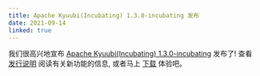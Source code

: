 ```yaml
---
title: Apache Kyuubi(Incubating) 1.3.0-incubating 发布
date: 2021-09-14
linked: true
---
```

<!---
  Licensed under the Apache License, Version 2.0 (the "License");
  you may not use this file except in compliance with the License.
  You may obtain a copy of the License at

   http://www.apache.org/licenses/LICENSE-2.0

  Unless required by applicable law or agreed to in writing, software
  distributed under the License is distributed on an "AS IS" BASIS,
  WITHOUT WARRANTIES OR CONDITIONS OF ANY KIND, either express or implied.
  See the License for the specific language governing permissions and
  limitations under the License. See accompanying LICENSE file.
-->

我们很高兴地宣布 [Apache Kyuubi(Incubating) 1.3.0-incubating](/zh//release/1.3.0-incubating.html) 发布了! 查看 [发行说明](/zh/release/1.3.0-incubating.html) 阅读有关新功能的信息, 或者马上 [下载](/zh/releases.html) 体验吧。
